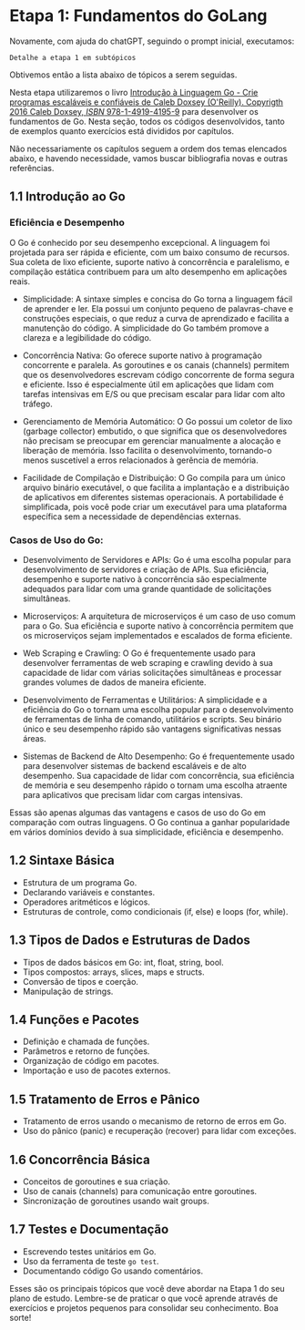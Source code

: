 # Etapa 1: Fundamentos do GoLang

Novamente, com ajuda do chatGPT, seguindo o prompt inicial, executamos:

```
Detalhe a etapa 1 em subtópicos
```

Obtivemos então a lista abaixo de tópicos a serem seguidas.

Nesta etapa utilizaremos o livro [Introdução à Linguagem Go - Crie programas escaláveis e confiáveis de Caleb Doxsey (O'Reilly). Copyrigth 2016 Caleb Doxsey, _ISBN_ 978-1-4919-4195-9](https://amzn.to/3QtuU0R) para desenvolver os fundamentos de Go. Nesta seção, todos os códigos desenvolvidos, tanto de exemplos quanto exercícios está divididos por capítulos.

Não necessariamente os capítulos seguem a ordem dos temas elencados abaixo, e havendo necessidade, vamos buscar bibliografia novas e outras referências.

## 1.1 Introdução ao Go

### Eficiência e Desempenho

O Go é conhecido por seu desempenho excepcional. A linguagem foi projetada para ser rápida e eficiente, com um baixo consumo de recursos. Sua coleta de lixo eficiente, suporte nativo à concorrência e paralelismo, e compilação estática contribuem para um alto desempenho em aplicações reais.

- Simplicidade: A sintaxe simples e concisa do Go torna a linguagem fácil de aprender e ler. Ela possui um conjunto pequeno de palavras-chave e construções especiais, o que reduz a curva de aprendizado e facilita a manutenção do código. A simplicidade do Go também promove a clareza e a legibilidade do código.

- Concorrência Nativa: Go oferece suporte nativo à programação concorrente e paralela. As goroutines e os canais (channels) permitem que os desenvolvedores escrevam código concorrente de forma segura e eficiente. Isso é especialmente útil em aplicações que lidam com tarefas intensivas em E/S ou que precisam escalar para lidar com alto tráfego.

- Gerenciamento de Memória Automático: O Go possui um coletor de lixo (garbage collector) embutido, o que significa que os desenvolvedores não precisam se preocupar em gerenciar manualmente a alocação e liberação de memória. Isso facilita o desenvolvimento, tornando-o menos suscetível a erros relacionados à gerência de memória.

- Facilidade de Compilação e Distribuição: O Go compila para um único arquivo binário executável, o que facilita a implantação e a distribuição de aplicativos em diferentes sistemas operacionais. A portabilidade é simplificada, pois você pode criar um executável para uma plataforma específica sem a necessidade de dependências externas.

### Casos de Uso do Go:

- Desenvolvimento de Servidores e APIs: Go é uma escolha popular para desenvolvimento de servidores e criação de APIs. Sua eficiência, desempenho e suporte nativo à concorrência são especialmente adequados para lidar com uma grande quantidade de solicitações simultâneas.

- Microserviços: A arquitetura de microserviços é um caso de uso comum para o Go. Sua eficiência e suporte nativo à concorrência permitem que os microserviços sejam implementados e escalados de forma eficiente.

- Web Scraping e Crawling: O Go é frequentemente usado para desenvolver ferramentas de web scraping e crawling devido à sua capacidade de lidar com várias solicitações simultâneas e processar grandes volumes de dados de maneira eficiente.

- Desenvolvimento de Ferramentas e Utilitários: A simplicidade e a eficiência do Go o tornam uma escolha popular para o desenvolvimento de ferramentas de linha de comando, utilitários e scripts. Seu binário único e seu desempenho rápido são vantagens significativas nessas áreas.

- Sistemas de Backend de Alto Desempenho: Go é frequentemente usado para desenvolver sistemas de backend escaláveis e de alto desempenho. Sua capacidade de lidar com concorrência, sua eficiência de memória e seu desempenho rápido o tornam uma escolha atraente para aplicativos que precisam lidar com cargas intensivas.

Essas são apenas algumas das vantagens e casos de uso do Go em comparação com outras linguagens. O Go continua a ganhar popularidade em vários domínios devido à sua simplicidade, eficiência e desempenho.

## 1.2 Sintaxe Básica

- Estrutura de um programa Go.
- Declarando variáveis e constantes.
- Operadores aritméticos e lógicos.
- Estruturas de controle, como condicionais (if, else) e loops (for, while).

## 1.3 Tipos de Dados e Estruturas de Dados

- Tipos de dados básicos em Go: int, float, string, bool.
- Tipos compostos: arrays, slices, maps e structs.
- Conversão de tipos e coerção.
- Manipulação de strings.

## 1.4 Funções e Pacotes

- Definição e chamada de funções.
- Parâmetros e retorno de funções.
- Organização de código em pacotes.
- Importação e uso de pacotes externos.

## 1.5 Tratamento de Erros e Pânico

- Tratamento de erros usando o mecanismo de retorno de erros em Go.
- Uso do pânico (panic) e recuperação (recover) para lidar com exceções.

## 1.6 Concorrência Básica

- Conceitos de goroutines e sua criação.
- Uso de canais (channels) para comunicação entre goroutines.
- Sincronização de goroutines usando wait groups.

## 1.7 Testes e Documentação

- Escrevendo testes unitários em Go.
- Uso da ferramenta de teste `go test`.
- Documentando código Go usando comentários.

Esses são os principais tópicos que você deve abordar na Etapa 1 do seu plano de estudo. Lembre-se de praticar o que você aprende através de exercícios e projetos pequenos para consolidar seu conhecimento. Boa sorte!